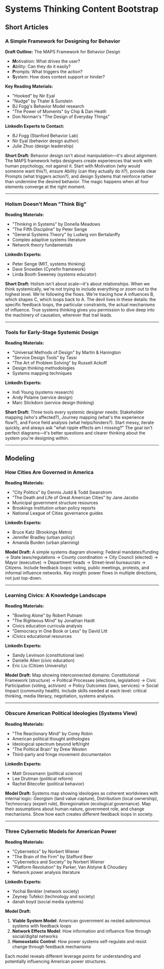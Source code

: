 # Systems Thinking Content Bootstrap

## Short Articles

### A Simple Framework for Designing for Behavior

**Draft Outline:**
The MAPS Framework for Behavior Design
- **M**otivation: What drives the user?
- **A**bility: Can they do it easily?
- **P**rompts: What triggers the action?
- **S**ystem: How does context support or hinder?

**Key Reading Materials:**
- "Hooked" by Nir Eyal
- "Nudge" by Thaler & Sunstein
- BJ Fogg's Behavior Model research
- "The Power of Moments" by Chip & Dan Heath
- Don Norman's "The Design of Everyday Things"

**LinkedIn Experts to Contact:**
- BJ Fogg (Stanford Behavior Lab)
- Nir Eyal (behavior design author)
- Julie Zhuo (design leadership)

**Short Draft:**
Behavior design isn't about manipulation—it's about alignment. The MAPS framework helps designers create experiences that work with human psychology, not against it. Start with Motivation (why would someone want this?), ensure Ability (can they actually do it?), provide clear Prompts (what triggers action?), and design Systems that reinforce rather than undermine the desired behavior. The magic happens when all four elements converge at the right moment.

---

### Holism Doesn't Mean "Think Big"

**Reading Materials:**
- "Thinking in Systems" by Donella Meadows
- "The Fifth Discipline" by Peter Senge
- "General Systems Theory" by Ludwig von Bertalanffy
- Complex adaptive systems literature
- Network theory fundamentals

**LinkedIn Experts:**
- Peter Senge (MIT, systems thinking)
- Dave Snowden (Cynefin framework)
- Linda Booth Sweeney (systems educator)

**Short Draft:**
Holism isn't about scale—it's about relationships. When we think systemically, we're not trying to include everything or zoom out to the highest level. We're following the flows. We're tracing how A influences B, which shapes C, which loops back to A. The devil lives in these details: the specific feedback loops, the particular constraints, the actual mechanisms of influence. True systems thinking gives you permission to dive deep into the machinery of causation, wherever that trail leads.

---

### Tools for Early-Stage Systemic Design

**Reading Materials:**
- "Universal Methods of Design" by Martin & Hanington
- "Service Design Tools" by Tassi
- "The Art of Problem Solving" by Russell Ackoff
- Design thinking methodologies
- Systems mapping techniques

**LinkedIn Experts:**
- Indi Young (systems research)
- Andy Polaine (service design)
- Marc Stickdorn (service design thinking)

**Short Draft:**
Three tools every systemic designer needs: Stakeholder mapping (who's affected?), Journey mapping (what's the experience flow?), and Force field analysis (what helps/hinders?). Start messy, iterate quickly, and always ask "what ripple effects am I missing?" The goal isn't perfect diagrams—it's better questions and clearer thinking about the system you're designing within.

---

## Modeling

### How Cities Are Governed in America

**Reading Materials:**
- "City Politics" by Dennis Judd & Todd Swanstrom
- "The Death and Life of Great American Cities" by Jane Jacobs
- Municipal government structure resources
- Brookings Institution urban policy reports
- National League of Cities governance guides

**LinkedIn Experts:**
- Bruce Katz (Brookings Metro)
- Jennifer Bradley (urban policy)
- Amanda Burden (urban planning)

**Model Draft:**
A simple systems diagram showing: Federal mandates/funding → State laws/regulations → County coordination → City Council (elected) → Mayor (executive) → Department heads → Street-level bureaucrats → Citizens. Include feedback loops: voting, public meetings, protests, and informal influence networks. Key insight: power flows in multiple directions, not just top-down.

---

### Learning Civics: A Knowledge Landscape

**Reading Materials:**
- "Bowling Alone" by Robert Putnam
- "The Righteous Mind" by Jonathan Haidt
- Civics education curricula analysis
- "Democracy in One Book or Less" by David Litt
- iCivics educational resources

**LinkedIn Experts:**
- Sandy Levinson (constitutional law)
- Danielle Allen (civic education)
- Eric Liu (Citizen University)

**Model Draft:**
Map showing interconnected domains: Constitutional Framework (structure) → Political Processes (elections, legislation) → Civic Participation (voting, activism) → Policy Outcomes (laws, services) → Social Impact (community health). Include skills needed at each level: critical thinking, media literacy, negotiation, systems analysis.

---

### Obscure American Political Ideologies (Systems View)

**Reading Materials:**
- "The Reactionary Mind" by Corey Robin
- American political thought anthologies
- Ideological spectrum beyond left/right
- "The Political Brain" by Drew Westen
- Third-party and fringe movement documentation

**LinkedIn Experts:**
- Matt Grossmann (political science)
- Lee Drutman (political reform)
- Rachel Bitecofer (political behavior)

**Model Draft:**
Systems map showing ideologies as coherent worldviews with internal logic: Georgism (land value capture), Distributism (local ownership), Technocracy (expert rule), Bioregionalism (ecological governance). Map their assumptions about human nature, government role, and change mechanisms. Show how each creates different feedback loops in society.

---

### Three Cybernetic Models for American Power

**Reading Materials:**
- "Cybernetics" by Norbert Wiener
- "The Brain of the Firm" by Stafford Beer
- "Cybernetics and Society" by Norbert Wiener
- "Platform Revolution" by Parker, Van Alstyne & Choudary
- Network power analysis literature

**LinkedIn Experts:**
- Yochai Benkler (network society)
- Zeynep Tufekci (technology and society)
- danah boyd (social media systems)

**Model Draft:**
1. **Viable System Model**: American government as nested autonomous systems with feedback loops
2. **Network Effects Model**: How information and influence flow through social/digital networks
3. **Homeostatic Control**: How power systems self-regulate and resist change through feedback mechanisms

Each model reveals different leverage points for understanding and potentially influencing American power structures.